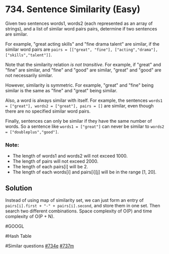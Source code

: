 # 734. Sentence Similarity (Easy)

Given two sentences words1, words2 (each represented as an array of strings), and a list of similar word pairs pairs, determine if two sentences are similar.

For example, "great acting skills" and "fine drama talent" are similar, if the similar word pairs are `pairs = [["great", "fine"], ["acting","drama"], ["skills","talent"]]`.

Note that the similarity relation *is not transitive*. For example, if "great" and "fine" are similar, and "fine" and "good" are similar, "great" and "good" are not necessarily similar.

However, similarity is symmetric. For example, "great" and "fine" being similar is the same as "fine" and "great" being similar.

Also, a word is always similar with itself. For example, the sentences `words1 = ["great"], words2 = ["great"], pairs = []` are similar, even though there are no specified similar word pairs.

Finally, sentences can only be similar if they have the same number of words. So a sentence like `words1 = ["great"]` can never be similar to `words2 = ["doubleplus","good"]`.

### Note:
- The length of words1 and words2 will not exceed 1000.
- The length of pairs will not exceed 2000.
- The length of each pairs[i] will be 2.
- The length of each words[i] and pairs[i][j] will be in the range [1, 20].

## Solution
Instead of using map of similarity set, we can just form an entry of `pairs[i].first + "-" + pairs[i].second`, and store them in one set. Then search two different combinations. Space complexity of O(P) and time complexity of O(P + N).

#GOOGL

#Hash Table

#Similar questions [#734e](../p734e/README.md) [#737m](../ption737m/README.md)
